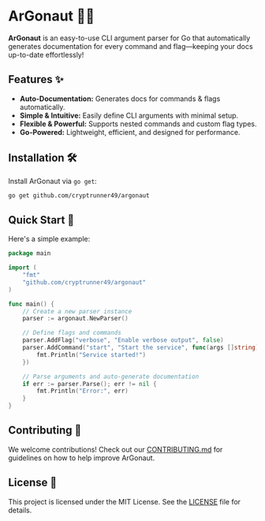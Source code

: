 # ArGonaut 🏹🚀  

**ArGonaut** is an easy-to-use CLI argument parser for Go that automatically generates documentation for every command and flag—keeping your docs up-to-date effortlessly!  

## Features ✨

- **Auto-Documentation:** Generates docs for commands & flags automatically.
- **Simple & Intuitive:** Easily define CLI arguments with minimal setup.
- **Flexible & Powerful:** Supports nested commands and custom flag types.
- **Go-Powered:** Lightweight, efficient, and designed for performance.

## Installation 🛠️  

Install ArGonaut via `go get`:  

```bash
go get github.com/cryptrunner49/argonaut
```

## Quick Start 🚀  

Here's a simple example:  

```go
package main

import (
    "fmt"
    "github.com/cryptrunner49/argonaut"
)

func main() {
    // Create a new parser instance
    parser := argonaut.NewParser()

    // Define flags and commands
    parser.AddFlag("verbose", "Enable verbose output", false)
    parser.AddCommand("start", "Start the service", func(args []string) {
        fmt.Println("Service started!")
    })

    // Parse arguments and auto-generate documentation
    if err := parser.Parse(); err != nil {
        fmt.Println("Error:", err)
    }
}
```

## Contributing 🤝

We welcome contributions! Check out our [CONTRIBUTING.md](CONTRIBUTING.md) for guidelines on how to help improve ArGonaut.

## License 📜

This project is licensed under the MIT License. See the [LICENSE](LICENSE) file for details.
